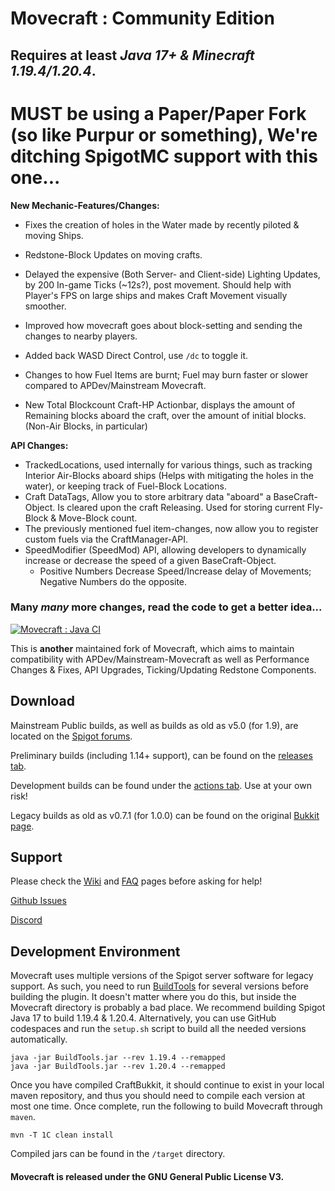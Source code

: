 # **Movecraft : Community Edition**

## Requires at least *Java 17+ & Minecraft 1.19.4/1.20.4*.
# **MUST** be using a Paper/Paper Fork (so like Purpur or something), We're ditching SpigotMC support with this one...

**New Mechanic-Features/Changes:**
 
- Fixes the creation of holes in the Water made by recently piloted & moving Ships.
- Redstone-Block Updates on moving crafts.
- Delayed the expensive (Both Server- and  Client-side) Lighting Updates, by 200 In-game Ticks (~12s?), post movement. Should help with Player's FPS on large ships and makes Craft Movement visually smoother.

- Improved how movecraft goes about block-setting and sending the changes to nearby players.
- Added back WASD Direct Control, use `/dc` to toggle it.

- Changes to how Fuel Items are burnt; Fuel may burn faster or slower compared to APDev/Mainstream Movecraft. 

- New Total Blockcount Craft-HP Actionbar, displays the amount of Remaining blocks aboard the craft, over the amount of initial blocks. (Non-Air Blocks, in particular)

**API Changes:**
- TrackedLocations, used internally for various things, such as tracking Interior Air-Blocks aboard ships (Helps with mitigating the holes in the water), or keeping track of Fuel-Block Locations.
- Craft DataTags, Allow you to store arbitrary data "aboard" a BaseCraft-Object. Is cleared upon the craft Releasing. Used for storing current Fly-Block & Move-Block count.
- The previously mentioned fuel item-changes, now allow you to register custom fuels via the CraftManager-API.
- SpeedModifier (SpeedMod) API, allowing developers to dynamically increase or decrease the speed of a given BaseCraft-Object.
  - Positive Numbers Decrease Speed/Increase delay of Movements; Negative Numbers do the opposite.

### Many *many* more changes, read the code to get a better idea...





[![Movecraft : Java CI](https://github.com/ccorp2002/Movecraft-CommunityEdition/actions/workflows/maven.yml/badge.svg?branch=community-main)](https://github.com/ccorp2002/Movecraft-CommunityEdition/actions/workflows/maven.yml)


This is **another** maintained fork of Movecraft, which aims to maintain compatibility with APDev/Mainstream-Movecraft as well as Performance Changes & Fixes, API Upgrades, Ticking/Updating Redstone Components.

## Download

Mainstream Public builds, as well as builds as old as v5.0 (for 1.9), are located on the [Spigot forums](https://www.spigotmc.org/resources/movecraft.31321/).

Preliminary builds (including 1.14+ support), can be found on the [releases tab](https://github.com/ccorp2002/Movecraft-CommunityEdition/releases).

Development builds can be found under the [actions tab](https://github.com/ccorp2002/Movecraft-CommunityEdition/actions?query=workflow%3A%22Java+CI%22).  Use at your own risk!

Legacy builds as old as v0.7.1 (for 1.0.0) can be found on the original [Bukkit page](https://dev.bukkit.org/projects/movecraft).

## Support
Please check the [Wiki](https://github.com/APDevTeam/Movecraft/wiki) and [FAQ](https://github.com/APDevTeam/Movecraft/wiki/Frequently-Asked-Questions) pages before asking for help!

[Github Issues](https://github.com/ccorp2002/Movecraft-CommunityEdition/issues)

[Discord](http://bit.ly/JoinAP-Dev)

## Development Environment
Movecraft uses multiple versions of the Spigot server software for legacy support.  As such, you need to run [BuildTools](https://www.spigotmc.org/wiki/buildtools/) for several versions before building the plugin.  It doesn't matter where you do this, but inside the Movecraft directory is probably a bad place.  We recommend building Spigot Java 17 to build 1.19.4 & 1.20.4. Alternatively, you can use GitHub codespaces and run the `setup.sh` script to build all the needed versions automatically.

```
java -jar BuildTools.jar --rev 1.19.4 --remapped
java -jar BuildTools.jar --rev 1.20.4 --remapped
```

Once you have compiled CraftBukkit, it should continue to exist in your local maven repository, and thus you should need to compile each version at most one time. Once complete, run the following to build Movecraft through `maven`.
```
mvn -T 1C clean install
```
Compiled jars can be found in the `/target` directory.

#### Movecraft is released under the GNU General Public License V3. 
